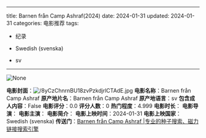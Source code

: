 
---
title: Barnen från Camp Ashraf(2024)
date: 2024-01-31
updated: 2024-01-31
categories: 电影推荐
tags:

- 纪录

- Swedish (svenska)
- sv
---

<img src="https://image.tmdb.org/t/p/originalNone" alt="None" title="None">

**电影封面**：<img src="https://image.tmdb.org/t/p/w200/8yCzChnrnBU18zvPzkdjrlCTAdE.jpg" alt="/8yCzChnrnBU18zvPzkdjrlCTAdE.jpg" title="/8yCzChnrnBU18zvPzkdjrlCTAdE.jpg">
**电影名称**：Barnen från Camp Ashraf
**原产地片名**：Barnen från Camp Ashraf
**原产地语言**：sv
**包含成人内容**：False
**电影评分**：0.0
**评分人数**：0
**热门程度**：4.999
**电影时长**：
**电影导演**：
**电影主演**：
**电影简介**：
**电影上映时间**：2024-01-31
**电影上映国家**：Swedish (svenska)
**传送门**：[Barnen från Camp Ashraf |专业的种子搜索、磁力链接搜索引擎](https://movie.amd794.com:2083/?search=Barnen%20fr%C3%A5n%20Camp%20Ashraf&ordering=&mode=match_phrase&page_size=10&page=1)

